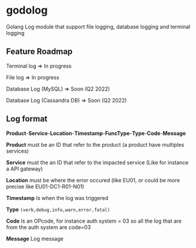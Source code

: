 # godolog
Golang Log module that support file logging, database logging and terminal logging


## Feature Roadmap 

Terminal log => In progress

File log => In progress

Database Log (MySQL) => Soon (Q2 2022)

Database Log (Cassandra DB) => Soon (Q2 2022)

## Log format 

**Product**-**Service**-**Location**-**Timestamp**-**FuncType**-**Type**-**Code**-**Message**

**Product** must be an ID that refer to the product (a product have multiples services)

**Service** must the an ID that refer to the impacted service (Like for instance a API gateway)

**Location** must be where the error occured (like EU01, or could be more precise like EU01-DC1-R01-N01)

**Timestamp** Is when the log was triggered

**Type** `(verb,debug,info,warn,error,fatal)`

**Code** Is an OPcode, for instance auth system = 03 so all the log that are from the auth system are code=03 

**Message** Log message
